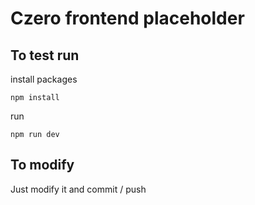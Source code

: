 # Czero frontend placeholder

## To test run

install packages
```
npm install
```
run 
```
npm run dev
```


## To modify

Just modify it and commit / push 